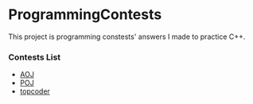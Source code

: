 ProgrammingContests
===================

This project is programming constests' answers I made to practice C++.

### Contests List

* [AOJ](http://judge.u-aizu.ac.jp/onlinejudge/)
* [POJ](http://poj.org/)
* [topcoder](http://www.topcoder.com/)
